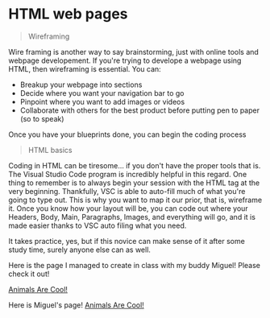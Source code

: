 # HTML web pages

> Wireframing

Wire framing is another way to say brainstorming, just with online tools and webpage developement.
If you're trying to develope a webpage using HTML, then wireframing is essential.
You can:

- Breakup your webpage into sections
- Decide where you want your navigation bar to go
- Pinpoint where you want to add images or videos
- Collaborate with others for the best product before putting pen to paper (so to speak)

Once you have your blueprints done, you can begin the coding process

> HTML basics

Coding in HTML can be tiresome... if you don't have the proper tools that is.
The Visual Studio Code program is incredibly helpful in this regard.
One thing to remember is to always begin your session with the HTML tag at the very beginning.
Thankfully, VSC is able to auto-fill much of what you're going to type out.
This is why you want to map it our prior, that is, wireframe it.
Once you know how your layout will be, you can code out where your Headers, Body, Main, Paragraphs, Images, and everything will go, and it is made easier thanks to VSC auto filing what you need.

It takes practice, yes, but if this novice can make sense of it after some study time, surely anyone else can as well.

Here is the page I managed to create in class with my buddy Miguel!
Please check it out!

[Animals Are Cool!](https://humberto-pineda.github.io/Animals-are-Cool/)

Here is Miguel's page!
[Animals Are Cool!](https://m11gz.github.io/reading.notes/Animals%20Page/index.html#)
